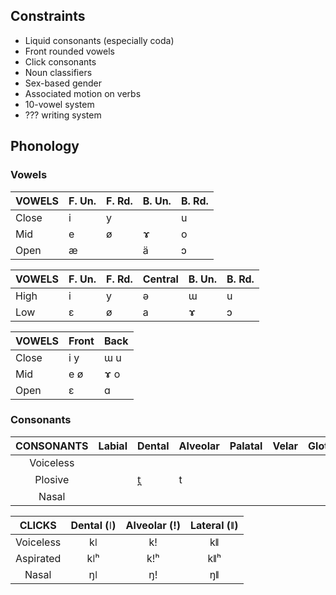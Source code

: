 ## Constraints
- Liquid consonants (especially coda)
- Front rounded vowels
- Click consonants
- Noun classifiers
- Sex-based gender
- Associated motion on verbs
- 10-vowel system
- ??? writing system

## Phonology

### Vowels

| VOWELS    | F. Un. | F. Rd. | B. Un. | B. Rd. |
| ---       | ---    | ---    | ---    | ---    |
| Close     | i      | y      |        | u      |
| Mid       | e      | ø      | ɤ      | o      |
| Open      | æ      |        | ä      | ɔ      |


| VOWELS | F. Un. | F. Rd. | Central | B. Un. | B. Rd. |
| ---    | ---    | ---    | ---     | ---    | ---    |
| High   | i      | y      | ə       | ɯ      | u      |
| Low    | ɛ      | ø      | a       | ɤ      | ɔ      |

| VOWELS    | Front | Back   |
| ---       | ---   | ---    |
| Close     | i y   | ɯ u    |
| Mid       | e ø   | ɤ o    |
| Open      | ɛ     | ɑ      |

### Consonants

| CONSONANTS  | Labial | Dental | Alveolar | Palatal | Velar | Glottal |
|:---:        | ---    | ---    | ---      | ---     | ---   | ---     |
| Voiceless   |        |        |          |         |       |         |
| Plosive     |        | t̪      | t        |         |       |         |
| Nasal       |        |        |          |         |       |         |

| CLICKS      | Dental (ǀ) | Alveolar (ǃ) | Lateral (ǁ) |
|:---:        |:---:       |:---:         |:---:        |
| Voiceless   | kǀ         | kǃ           | kǁ          |
| Aspirated   | kǀʰ        | kǃʰ          | kǁʰ         |
| Nasal       | ŋǀ         | ŋǃ           | ŋǁ          |
